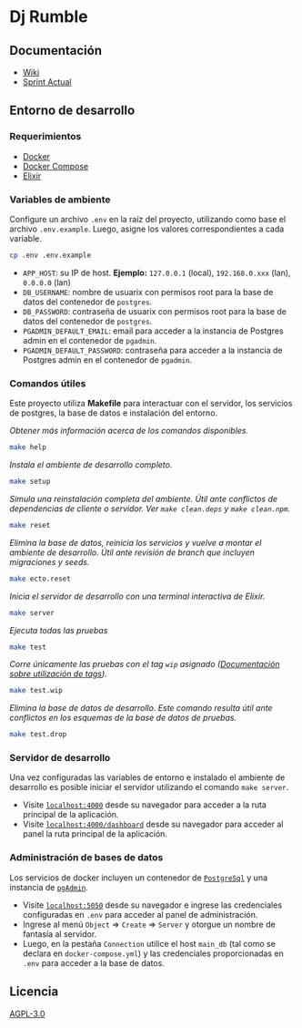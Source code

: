 # Dj Rumble

## Documentación

+ [Wiki](https://github.com/dj-rumble/dj-rumble-app/wiki)
+ [Sprint Actual](https://github.com/dj-rumble/dj-rumble/wiki/POC)

## Entorno de desarrollo

### Requerimientos

+ [Docker](https://docs.docker.com/engine/install/ubuntu/)
+ [Docker Compose](https://docs.docker.com/compose/install/)
+ [Elixir](https://elixir-lang.org/install.html)

### Variables de ambiente

Configure un archivo `.env` en la raíz del proyecto, utilizando como base el archivo `.env.example`. Luego, asigne los valores correspondientes a cada variable.

```bash
cp .env .env.example
```

+ `APP_HOST`: su IP de host. **Ejemplo:** `127.0.0.1` (local), `192.168.0.xxx` (lan), `0.0.0.0` (lan)
+ `DB_USERNAME`: nombre de usuarix con permisos root para la base de datos del contenedor de `postgres`.
+ `DB_PASSWORD`: contraseña de usuarix con permisos root para la base de datos del contenedor de `postgres`.
+ `PGADMIN_DEFAULT_EMAIL`: email para acceder a la instancia de Postgres admin en el contenedor de `pgadmin`.
+ `PGADMIN_DEFAULT_PASSWORD`: contraseña para acceder a la instancia de Postgres admin en el contenedor de `pgadmin`.

### Comandos útiles

Este proyecto utiliza **Makefile** para interactuar con el servidor, los servicios de postgres, la base de datos e instalación del entorno.

*Obtener más información acerca de los comandos disponibles.*

```bash
make help
```

*Instala el ambiente de desarrollo completo.*

```bash
make setup
```

*Simula una reinstalación completa del ambiente. Útil ante conflictos de dependencias de cliente o servidor. Ver `make clean.deps` y `make clean.npm`.*

```bash
make reset
```

*Elimina la base de datos, reinicia los servicios y vuelve a montar el ambiente de desarrollo. Útil ante revisión de branch que incluyen migraciones y seeds.*

```bash
make ecto.reset
```

*Inicia el servidor de desarrollo con una terminal interactiva de Elixir.*

```bash
make server
```

*Ejecuta todas las pruebas*

```bash
make test
```

*Corre únicamente las pruebas con el tag `wip` asignado ([Documentación sobre utilización de tags](https://hexdocs.pm/phoenix/testing.html#running-tests-using-tags)).*


```bash
make test.wip
```

*Elimina la base de datos de desarrollo. Este comando resulta útil ante conflictos en los esquemas de la base de datos de pruebas.*

```bash
make test.drop
```

### Servidor de desarrollo

Una vez configuradas las variables de entorno e instalado el ambiente de desarrollo es posible iniciar el servidor utilizando el comando `make server`.

+ Visite [`localhost:4000`](http://localhost:4000) desde su navegador para acceder a la ruta principal de la aplicación.
+ Visite [`localhost:4000/dashboard`](http://localhost:4000/dashboard/home) desde su navegador para acceder al panel  la ruta principal de la aplicación.

### Administración de bases de datos

Los servicios de docker incluyen un contenedor de [`PostgreSql`](https://www.postgresql.org/) y una instancia de [`pgAdmin`](https://www.pgadmin.org/).

+ Visite [`localhost:5050`](http://localhost:5050/) desde su navegador e ingrese las credenciales configuradas en `.env` para acceder al panel de administración.
+ Ingrese al menú `Object` => `Create` => `Server` y otorgue un nombre de fantasía al servidor.
+ Luego, en la pestaña `Connection` utilice el host `main_db` (tal como se declara en `docker-compose.yml`) y las credenciales proporcionadas en `.env` para acceder a la base de datos.

## Licencia

[AGPL-3.0](https://github.com/dj-rumble/dj-rumble-app/blob/main/LICENSE)

